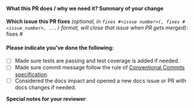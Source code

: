 #### What this PR does / why we need it? Summary of your change

**Which issue this PR fixes** *(optional, in `fixes #<issue number>(, fixes #<issue_number>, ...)` format, will close that issue when PR gets merged)*: fixes #

#### Please indicate you've done the following:

- [ ] Made sure tests are passing and test coverage is added if needed.
- [ ] Made sure commit message follow the rule of [Conventional Commits specification](https://www.conventionalcommits.org/).
- [ ] Considered the docs impact and opened a new docs issue or PR with docs changes if needed.

**Special notes for your reviewer**:
